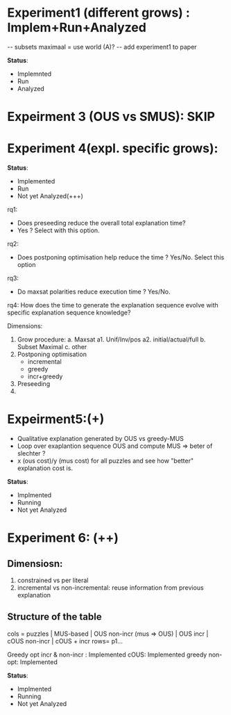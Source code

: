# Experiment1 (different grows) : Implem+Run+Analyzed
-- subsets maximaal = use world (A)?
-- add experiment1 to paper

**Status**:

- Implemnted
- Run
- Analyzed


# Expeirment 3 (OUS vs SMUS): SKIP

# Experiment 4(expl. specific grows): 

**Status**:  

- Implemented
- Run 
- Not yet Analyzed(+++)

rq1:
- Does preseeding reduce the overall total explanation time?
- Yes ? Select with this option.

rq2:
- Does postponing optimisation help reduce the time ?
Yes/No. Select this option

rq3:
- Do maxsat polarities reduce execution time ?
Yes/No. 

rq4: How does the time to generate the explanation sequence evolve with specific explanation sequence knowledge?



Dimensions:
1. Grow procedure:
	a. Maxsat
		a1. Unif/Inv/pos
		a2. initial/actual/full
	b. Subset Maximal
	c. other
2. Postponing optimisation
	- incremental
	- greedy
	- incr+greedy
3. Preseeding 
4.   



# Expeirment5:(+)

- Qualitative explanation generated by OUS vs greedy-MUS
- Loop over exaplantion sequence OUS and compute MUS => beter of slechter ?
- x (ous cost)/y (mus cost) for all puzzles and see how "better" explanation cost is.

**Status**:

- Implmented
- Running
- Not yet Analyzed


# Experiment 6: (++)

## Dimensiosn:
1. constrained vs per literal
2. incremental vs non-incremental: reuse information from previous explanation


## Structure of the table
cols = puzzles | MUS-based | OUS non-incr (mus => OUS) | OUS incr | cOUS non-incr | cOUS + incr
rows= p1...

Greedy opt incr & non-incr : Implemented
cOUS: Implemented
greedy non-opt: Implemented

**Status**:
- Implmented
- Running
- Not yet Analyzed

